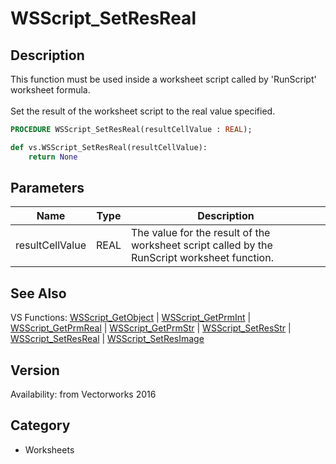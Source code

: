 # WSScript_SetResReal

## Description
This function must be used inside a worksheet script called by 'RunScript' worksheet formula.<BR>
<BR>
Set the result of the worksheet script to the real value specified.

```pascal
PROCEDURE WSScript_SetResReal(resultCellValue : REAL);
```

```python
def vs.WSScript_SetResReal(resultCellValue):
    return None
```

## Parameters
|Name|Type|Description|
|---|---|---|
|resultCellValue|REAL|The value for the result of the worksheet script called by the RunScript worksheet function.|

## See Also
VS Functions:
[WSScript_GetObject](WSScript_GetObject.md) 
| [WSScript_GetPrmInt](WSScript_GetPrmInt.md) 
| [WSScript_GetPrmReal](WSScript_GetPrmReal.md) 
| [WSScript_GetPrmStr](WSScript_GetPrmStr.md) 
| [WSScript_SetResStr](WSScript_SetResStr.md) 
| [WSScript_SetResReal](WSScript_SetResReal.md) 
| [WSScript_SetResImage](WSScript_SetResImage.md)

## Version
Availability: from Vectorworks 2016

## Category
* Worksheets

